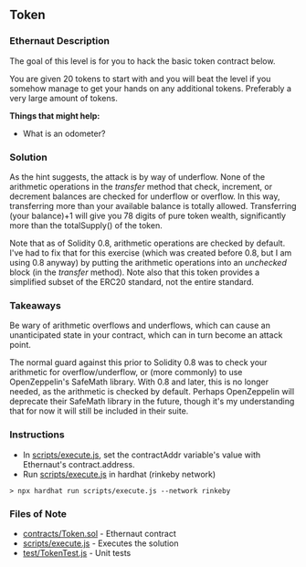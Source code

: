 ## Token

### Ethernaut Description
The goal of this level is for you to hack the basic token contract below.

You are given 20 tokens to start with and you will beat the level if you somehow manage to get your hands on any additional tokens. Preferably a very large amount of tokens.

**Things that might help:**
- What is an odometer?

### Solution 
As the hint suggests, the attack is by way of underflow. None of the arithmetic operations in the _transfer_ method that check, increment, or decrement balances are checked for underflow or overflow. In this way, transferring more than your available balance is totally allowed. Transferring (your balance)+1 will give you 78 digits of pure token wealth, significantly more than the totalSupply() of the token. 

Note that as of Solidity 0.8, arithmetic operations are checked by default. I've had to fix that for this exercise (which was created before 0.8, but I am using 0.8 anyway) by putting the arithmetic operations into an _unchecked_ block (in the _transfer_ method). Note also that this token provides a simplified subset of the ERC20 standard, not the entire standard. 

### Takeaways
Be wary of arithmetic overflows and underflows, which can cause an unanticipated state in your contract, which can in turn become an attack point. 

The normal guard against this prior to Solidity 0.8 was to check your arithmetic for overflow/underflow, or (more commonly) to use OpenZeppelin's SafeMath library. With 0.8 and later, this is no longer needed, as the arithmetic is checked by default. Perhaps OpenZeppelin will deprecate their SafeMath library in the future, though it's my understanding that for now it will still be included in their suite. 

### Instructions
- In [scripts/execute.js](scripts/execute.js), set the contractAddr variable's value with Ethernaut's contract.address. 
- Run [scripts/execute.js](scripts/execute.js) in hardhat (rinkeby network)

`> npx hardhat run scripts/execute.js --network rinkeby`

### Files of Note
- [contracts/Token.sol](contracts/Token.sol) - Ethernaut contract
- [scripts/execute.js](scripts/execute.js) - Executes the solution 
- [test/TokenTest.js](test/TokenTest.js) - Unit tests 
